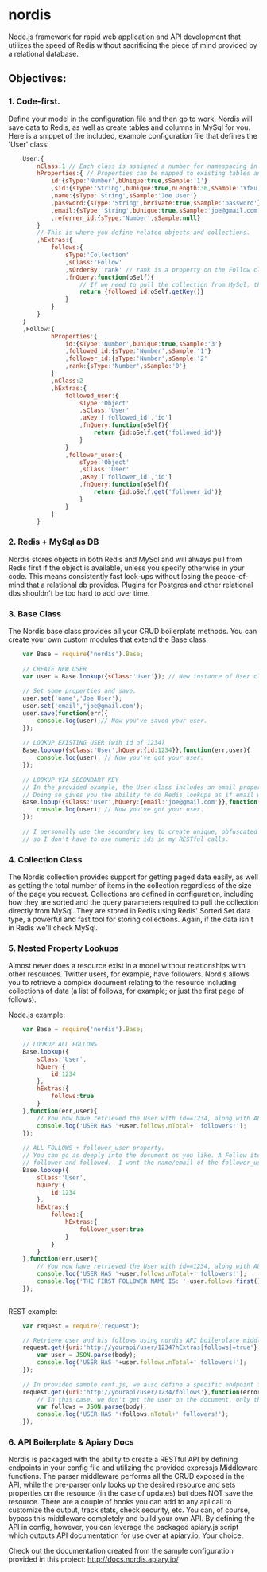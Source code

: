 nordis
=====

Node.js framework for rapid web application and API development that utilizes the speed of Redis without sacrificing the piece
of mind provided by a relational database.

Objectives:
-------------

### 1. Code-first.
Define your model in the configuration file and then go to work. Nordis will save data to Redis, as well as create tables and columns in MySql for you. Here is a snippet of the included, example configuration file that defines the 'User' class:

```Javascript
    User:{
        nClass:1 // Each class is assigned a number for namespacing in redis.
        hProperties:{ // Properties can be mapped to existing tables and columns, but this assumes a clean slate
            id:{sType:'Number',bUnique:true,sSample:'1'}
            ,sid:{sType:'String',bUnique:true,nLength:36,sSample:'Yf8uIoP'}
            ,name:{sType:'String',sSample:'Joe User'}
            ,password:{sType:'String',bPrivate:true,sSample:'password'}
            ,email:{sType:'String',bUnique:true,sSample:'joe@gmail.com'}
            ,referrer_id:{sType:'Number',sSample:null}
        }
        // This is where you define related objects and collections.
        ,hExtras:{
            follows:{
                sType:'Collection'
                ,sClass:'Follow'
                ,sOrderBy:'rank' // rank is a property on the Follow class, by which we sort the user.follows collection.
                ,fnQuery:function(oSelf){
                    // If we need to pull the collection from MySql, this returns the query bits needed to do so.
                    return {followed_id:oSelf.getKey()}
                }
            }
        }
    }
    ,Follow:{
            hProperties:{
                id:{sType:'Number',bUnique:true,sSample:'3'}
                ,followed_id:{sType:'Number',sSample:'1'}
                ,follower_id:{sType:'Number',sSample:'2'                }
                ,rank:{sType:'Number',sSample:'0'}
            }
            ,nClass:2
            ,hExtras:{
                followed_user:{
                    sType:'Object'
                    ,sClass:'User'
                    ,aKey:['followed_id','id']
                    ,fnQuery:function(oSelf){
                        return {id:oSelf.get('followed_id')}
                    }
                }
                ,follower_user:{
                    sType:'Object'
                    ,sClass:'User'
                    ,aKey:['follower_id','id']
                    ,fnQuery:function(oSelf){
                        return {id:oSelf.get('follower_id')}
                    }
                }
            }
        }
```

### 2. Redis + MySql as DB
Nordis stores objects in both Redis and MySql and will always pull from Redis first if the object is available, unless you specify otherwise in your code. This means consistently fast look-ups without losing the peace-of-mind that a relational db provides.  Plugins for Postgres and other relational dbs shouldn't be too hard to add over time.

### 3. Base Class
The Nordis base class provides all your CRUD boilerplate methods. You can create your own custom modules that extend the Base class. 

```Javascript
    var Base = require('nordis').Base;
    
    // CREATE NEW USER
    var user = Base.lookup({sClass:'User'}); // New instance of User class.
    
    // Set some properties and save.
    user.set('name','Joe User');
    user.set('email','joe@gmail.com');
    user.save(function(err){
        console.log(user);// Now you've saved your user.
    });
    
    // LOOKUP EXISTING USER (wih id of 1234)
    Base.lookup({sClass:'User',hQuery:{id:1234}},function(err,user){
        console.log(user); // Now you've got your user.
    });
    
    // LOOKUP VIA SECONDARY KEY
    // In the provided example, the User class includes an email property that is marked as unique.
    // Doing so gives you the ability to do Redis lookups as if email was the primary key:
    Base.looup({sClass:'User',hQuery:{email:'joe@gmail.com'}},function(err,user){
        console.log(user); // Now you've got your user.
    });
    
    // I personally use the secondary key to create unique, obfuscated string ids (guids) for objects
    // so I don't have to use numeric ids in my RESTful calls.
```


### 4. Collection Class
The Nordis collection provides support for getting paged data easily, as well as getting the total number of items in the collection regardless of the size of the page you request. Collections are defined in configuration, including how they are sorted and the query parameters required to pull the collection directly from MySql. They are stored in Redis using Redis' Sorted Set data type, a powerful and fast tool for storing collections. Again, if the data isn't in Redis we'll check MySql.

### 5. Nested Property Lookups
Almost never does a resource exist in a model without relationships with other resources. Twitter users, for example, have followers. Nordis allows you to retrieve a complex document relating to the resource including collections of data (a list of follows, for example; or just the first page of follows).

Node.js example:
```Javascript
    var Base = require('nordis').Base;
    
    // LOOKUP ALL FOLLOWS
    Base.lookup({
        sClass:'User',
        hQuery:{
            id:1234
        },
        hExtras:{
            follows:true
        }
    },function(err,user){
        // You now have retrieved the User with id==1234, along with ALL his follows.
        console.log('USER HAS '+user.follows.nTotal+' followers!');
    });
    
    // ALL FOLLOWS + follower_user property.
    // You can go as deeply into the document as you like. A Follow item only gives me the ids of the
    // follower and followed.  I want the name/email of the follower_user (see example config for model details):
    Base.lookup({
        sClass:'User',
        hQuery:{
            id:1234
        },
        hExtras:{
            follows:{
                hExtras:{
                    follower_user:true
                }
            }
        }
    },function(err,user){
        // You now have retrieved the User with id==1234, along with ALL his follows.
        console.log('USER HAS '+user.follows.nTotal+' followers!');
        console.log('THE FIRST FOLLOWER NAME IS: '+user.follows.first().follower_user.get('name'));
    });
    
```

REST example:
```Javascript
    var request = require('request');

    // Retrieve user and his follows using nordis API boilerplate middleware.
    request.get({uri:'http://yourapi/user/1234?hExtras[follows]=true'},function(error, response, body){
        var user = JSON.parse(body);
        console.log('USER HAS '+user.follows.nTotal+' followers!');
    });
    
    // In provided sample conf.js, we also define a specific endpoint for getting user follows: 
    request.get({uri:'http://yourapi/user/1234/follows'},function(error, response, body){
        // In this case, we don't get the user on the document, only the collection of follows.
        var follows = JSON.parse(body);
        console.log('USER HAS '+follows.nTotal+' followers!');
    });
```

### 6. API Boilerplate & Apiary Docs 
Nordis is packaged with the ability to create a RESTful API by defining endpoints in your config file and utilizing the provided expressjs Middleware functions. The parser middleware performs all the CRUD exposed in the API, while the pre-parser only looks up the desired resource and sets properties on the resource (in the case of updates) but does NOT
save the resource. There are a couple of hooks you can add to any api call to customize the output, track stats, check security, etc. You can, of course, bypass this middleware completely and build your own API. By defining the API in config, however, you can leverage the packaged apiary.js script which outputs API documentation for use over at apiary.io. Your choice.

Check out the documentation created from the sample configuration provided in this project: http://docs.nordis.apiary.io/






